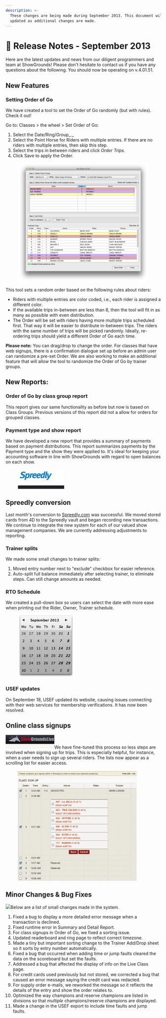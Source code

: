 ```yaml
---
description: >-
  These changes are being made during September 2013. This document will be
  updated as additional changes are made.
---
```


# 📓 Release Notes - September 2013

Here are the latest updates and news from our diligent programmers and team at ShowGrounds! Please don't hesitate to contact us if you have any questions about the following. You should now be operating on v.4.01.51.

## New Features

### Setting Order of Go

We have created a tool to set the Order of Go randomly (but with rules). Check it out!

Go to: Classes > the wheel > Set Order of Go:

1. Select the Date/Ring/Group_._
2. Select the Point Horse for Riders with multiple entries. If there are no riders with multiple entries, then skip this step.
3. Select the trips in between riders and click _Order Trips._
4. Click Save to apply the Order.

<figure><img src="../../.gitbook/assets/image (151).png" alt="" width="563"><figcaption></figcaption></figure>

This tool sets a random order based on the following rules about riders:

* Riders with multiple entries are color coded, i.e., each rider is assigned a different color.
* If the available trips in-between are less than 8, then the tool will fit in as many as possible with even distribution.
* The Order will be set with riders having more multiple trips scheduled first. That way it will be easier to distribute in-between trips. The riders with the same number of trips will be picked randomly. Ideally, re-ordering trips should yield a different Order of Go each time.

**Please note:** You can drag/drop to change the order. For classes that have web signups, there is a confirmation dialogue set up before an admin user can randomize a pre-set Order. We are also working to make an additional feature that will allow the tool to randomize the Order of Go by trainer groups.

## New Reports:

### **Order of Go by class group report**

This report gives our same functionality as before but now is based on Class Groups. Previous versions of this report did not a allow for orders for grouped classes.

### Payment type and show report

We have developed a new report that provides a summary of payments based on payment distributions. This report summarizes payments by the Payment type and the show they were applied to. It's ideal for keeping your accounting software in line with ShowGrounds with regard to open balances on each show.



<figure><img src="../../.gitbook/assets/image (130).png" alt=""><figcaption></figcaption></figure>

## Spreedly conversion

Last month's conversion to [Spreedly.com](http://spreedly.com) was successful. We moved stored cards from 4D to the Spreedly vault and began recording new transactions. We continue to integrate the new system for each of our valued show management companies. We are currently addressing adjustments to reporting.

### Trainer splits

We made some small changes to trainer splits:

1. Moved entry number next to "exclude" checkbox for easier reference.
2. Auto-split full balance immediately after selecting trainer, to eliminate steps. Can still change amounts as needed.

### RTO Schedule

We created a pull-down box so users can select the date with more ease when printing out the Rider, Owner, Trainer schedule.

<figure><img src="../../.gitbook/assets/image (131).png" alt=""><figcaption></figcaption></figure>

### USEF updates

On September 18, USEF updated its website, causing issues connecting with their web services for membership verifications. It has now been resolved.

## Online class signups

![](<../../.gitbook/assets/image (152).png>)We have fine-tuned this process so less steps are involved when signing up for trips. This is especially helpful, for instance, when a user needs to sign up several riders. The lists now appear as a scrolling list for easier access.

<figure><img src="../../.gitbook/assets/8021ad31af5986e41f603f0818d75928a4557227.png" alt="" width="389"><figcaption></figcaption></figure>

## Minor Changes & Bug Fixes

![](https://d19cgyi5s8w5eh.cloudfront.net/img/e92c1dceec86fc7aa88d024d4066d53a738b6062)Below are a list of small changes made in the system.

1. Fixed a bug to display a more detailed error message when a transaction is declined.
2. Fixed runtime error in Summary and Detail Report.
3. For class signups in Order of Go, we fixed a sorting issue.
4. Updated readerboard and ring page to reflect correct timezone.
5. Made a tiny but important sorting change to the Trainer Add/Drop sheet so it sorts by entry number automatically.
6. Fixed a bug that occurred when adding time or jump faults cleared the data on the scoreboard but set the faults.
7. Addressed a bug that affected the display of info on the Live Class page.
8. For credit cards used previously but not stored, we corrected a bug that caused an error message saying the credit card was redacted.
9. For supply order e-mails, we reworked the message so it reflects the details of the entry and show the order relates to.
10. Optimized the way champions and reserve champions are listed in divisions so that _multiple_ champions/reserve champions are displayed.
11. Made a change in the USEF export to include time faults and jump faults.
